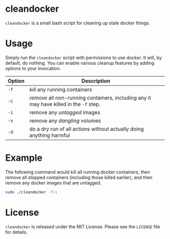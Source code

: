 # cleandocker

`cleandocker` is a small bash script for cleaning up stale docker things.

# Usage

Simply run the `cleandocker` script with permissions to use docker. It will, by default, do nothing. You can enable various cleanup features by adding options to your invocation.

| Option | Description |
| ------ | ----------- |
| `-f` | *kill* any running containers |
| `-c` | *remove* all non-running containers, including any it may have killed in the `-f` step. |
| `-i` | remove any *untagged* images |
| `-v` | remove any *dangling* volumes |
| `-d` | do a dry run of all actions without actually doing anything harmful |

# Example

The following command would kill all running docker containers, then remove all stopped containers (including those killed earlier), and then remove any docker images that are untagged.

```bash
sudo ./cleandocker -fci
```

# License

`cleandocker` is released under the MIT License. Please see the `LICENSE` file for details.
